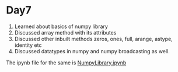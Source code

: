 # Day7
1.  Learned about basics of  numpy library
2.  Discussed array method with its attributes
3.  Discussed other inbuilt methods zeros, ones, full, arange, astype, identity etc
4.  Discussed datatypes in numpy and numpy broadcasting as well.

The ipynb file for the same is [NumpyLibrary.ipynb](https://github.com/Pranav-Khurana/TIL/blob/master/ml_course/ipynbfiles/NumpyLibrary.ipynb)

